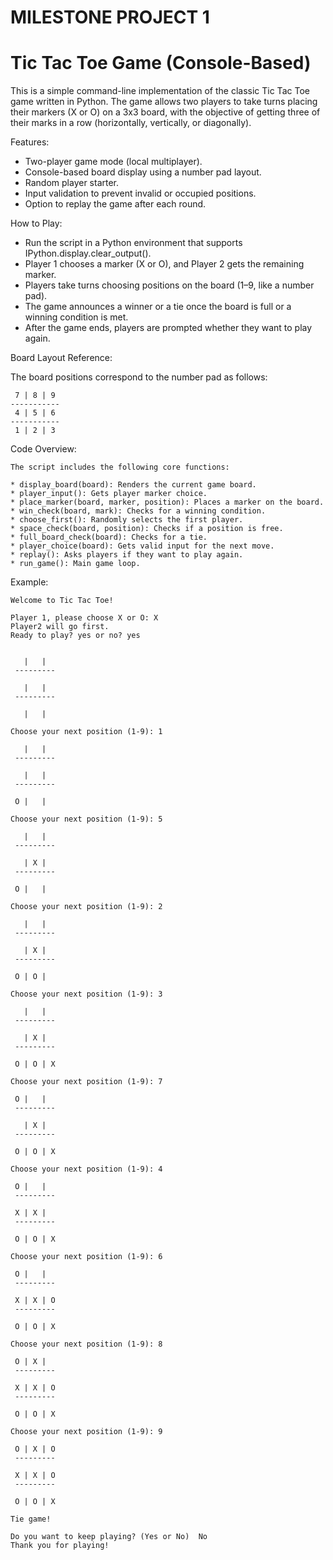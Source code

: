 # MILESTONE PROJECT 1
 # Tic Tac Toe Game (Console-Based)
This is a simple command-line implementation of the classic Tic Tac Toe game written in Python. The game allows two players to take turns placing their markers (X or O) on a 3x3 board, with the objective of getting three of their marks in a row (horizontally, vertically, or diagonally).

Features:

 * Two-player game mode (local multiplayer).
 * Console-based board display using a number pad layout.
 * Random player starter.
 * Input validation to prevent invalid or occupied positions.
 * Option to replay the game after each round.



How to Play:

 * Run the script in a Python environment that supports IPython.display.clear_output().
 * Player 1 chooses a marker (X or O), and Player 2 gets the remaining marker.
 * Players take turns choosing positions on the board (1–9, like a number pad).
 * The game announces a winner or a tie once the board is full or a winning condition is met.
 * After the game ends, players are prompted whether they want to play again.



Board Layout Reference:

   The board positions correspond to the number pad as follows:
 
 	 7 | 8 | 9
 	-----------
  	 4 | 5 | 6
 	-----------
  	 1 | 2 | 3




 Code Overview:
 
	The script includes the following core functions:
 
	* display_board(board): Renders the current game board.
	* player_input(): Gets player marker choice.
	* place_marker(board, marker, position): Places a marker on the board.
	* win_check(board, mark): Checks for a winning condition.
	* choose_first(): Randomly selects the first player.
	* space_check(board, position): Checks if a position is free.
	* full_board_check(board): Checks for a tie.
	* player_choice(board): Gets valid input for the next move.
	* replay(): Asks players if they want to play again.
	* run_game(): Main game loop.


Example:

	Welcome to Tic Tac Toe!

	Player 1, please choose X or O: X
	Player2 will go first.
	Ready to play? yes or no? yes


	   |   |  
	 ---------

	   |   |  
	 ---------

	   |   |  

	Choose your next position (1-9): 1

	   |   |  
	 ---------

	   |   |  
	 ---------

	 O |   |  

	Choose your next position (1-9): 5

	   |   |  
	 ---------

	   | X |  
	 ---------

	 O |   |  

	Choose your next position (1-9): 2

	   |   |  
	 ---------

	   | X |  
	 ---------

	 O | O |  

	Choose your next position (1-9): 3

	   |   |  
	 ---------

	   | X |  
	 ---------

	 O | O | X

	Choose your next position (1-9): 7

	 O |   |  
	 ---------

	   | X |  
	 ---------

	 O | O | X

	Choose your next position (1-9): 4

	 O |   |  
	 ---------

	 X | X |  
	 ---------

	 O | O | X

	Choose your next position (1-9): 6

	 O |   |  
	 ---------

	 X | X | O
	 ---------

	 O | O | X

	Choose your next position (1-9): 8

	 O | X |  
	 ---------

	 X | X | O
	 ---------

	 O | O | X

	Choose your next position (1-9): 9

	 O | X | O
	 ---------

	 X | X | O
	 ---------

	 O | O | X

	Tie game!

	Do you want to keep playing? (Yes or No)  No
	Thank you for playing!
